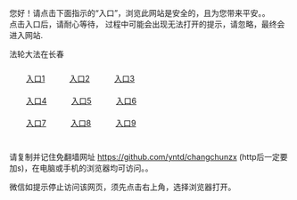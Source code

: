 您好！请点击下面指示的“入口”，浏览此网站是安全的，且为您带来平安。。 <br/>
点击入口后，请耐心等待， 过程中可能会出现无法打开的提示，请忽略，最终会进入网站. </br>

法轮大法在长春<br/>
<div style="padding:10px"><a style="margin:20px" target="_blank" href="https://d90s7293k5i1j.cloudfront.net/2Qpsp?stmar" id="ccLink1" rel="nofollow">入口1</a> <a target="_blank" style="margin:20px" href="https://d241btmkoq3ltg.cloudfront.net/2Qpsp?zyrjrxe" id="ccLink2" rel="nofollow">入口2</a> <a style="margin:20px" target="_blank" href="https://d1ncri7lq5co73.cloudfront.net/2Qpsp?nmnpkgnh" id="ccLink3" rel="nofollow">入口3</a></div>

<div style="padding:10px" ><a style="margin:20px" target="_blank" href="https://d90s7293k5i1j.cloudfront.net/2Qpsp?stmar" id="ccLink4" rel="nofollow">入口4</a> <a style="margin:20px" href="https://d241btmkoq3ltg.cloudfront.net/2Qpsp?zyrjrxe" target="_blank" id="ccLink5" rel="nofollow">入口5</a> <a style="margin:20px" href="https://d1ncri7lq5co73.cloudfront.net/2Qpsp?nmnpkgnh" target="_blank" id="ccLink6" rel="nofollow">入口6</a></div>

<div style="padding:10px"><a style="margin:20px" target="_blank" href="https://d90s7293k5i1j.cloudfront.net/2Qpsp?stmar" id="ccLink7" rel="nofollow">入口7</a> <a style="margin:20px" href="https://d241btmkoq3ltg.cloudfront.net/2Qpsp?zyrjrxe" target="_blank" id="ccLink8" rel="nofollow">入口8</a> <a style="margin:20px" target="_blank" href="https://d1ncri7lq5co73.cloudfront.net/2Qpsp?nmnpkgnh" id="ccLink9" rel="nofollow">入口9</a></div>

<br/>



请复制并记住免翻墙网址 https://github.com/yntd/changchunzx (http后一定要加s)，在电脑或手机的浏览器均可访问。。<br/>

微信如提示停止访问该网页，须先点击右上角，选择浏览器打开。
